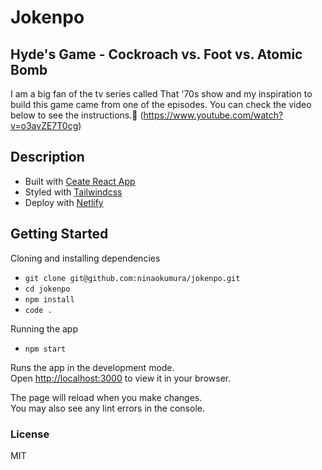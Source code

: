 # Jokenpo

## Hyde's Game - Cockroach vs. Foot vs. Atomic Bomb

I am a big fan of the tv series called That '70s show and my inspiration to build this game came from one of the episodes. You can check the video below to see the instructions.🙂
(https://www.youtube.com/watch?v=o3avZE7T0cg)

## Description

- Built with [Ceate React App](https://create-react-app.dev/)
- Styled with [Tailwindcss](https://tailwindcss.com/)
- Deploy with [Netlify](https://www.netlify.com/)

## Getting Started

Cloning and installing dependencies

- `git clone git@github.com:ninaokumura/jokenpo.git`
- `cd jokenpo`
- `npm install`
- `code .`

Running the app

- `npm start`

Runs the app in the development mode.\
Open [http://localhost:3000](http://localhost:3000) to view it in your browser.

The page will reload when you make changes.\
You may also see any lint errors in the console.

### License

MIT
